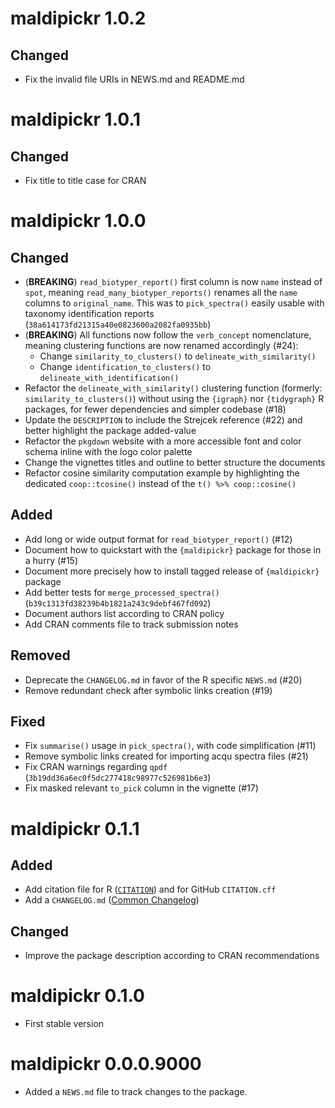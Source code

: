 # maldipickr 1.0.2

## Changed

* Fix the invalid file URIs in NEWS.md and README.md

# maldipickr 1.0.1

## Changed

* Fix title to title case for CRAN

# maldipickr 1.0.0

## Changed

* (**BREAKING**) `read_biotyper_report()` first column is now `name` instead of `spot`, meaning `read_many_biotyper_reports()` renames all the `name` columns to `original_name`. This was to `pick_spectra()` easily usable with taxonomy identification reports (`38a614173fd21315a40e0823600a2082fa0935bb`)
* (**BREAKING**) All functions now follow the `verb_concept` nomenclature, meaning clustering functions are now renamed accordingly (#24):
    -  Change `similarity_to_clusters()` to `delineate_with_similarity()`
    -  Change `identification_to_clusters()` to `delineate_with_identification()`
* Refactor the `delineate_with_similarity()` clustering function (formerly: `similarity_to_clusters()`) without using the `{igraph}` nor `{tidygraph}` R packages, for fewer dependencies and simpler codebase (#18)
* Update the `DESCRIPTION` to include the Strejcek reference (#22) and better highlight the package added-value
* Refactor the `pkgdown` website with a more accessible font and color schema inline with the logo color palette
* Change the vignettes titles and outline to better structure the documents
* Refactor cosine similarity computation example by highlighting the dedicated `coop::tcosine()` instead of the `t() %>% coop::cosine()`

## Added

* Add long or wide output format for `read_biotyper_report()` (#12)
* Document how to quickstart with the `{maldipickr}` package for those in a hurry (#15)
* Document more precisely how to install tagged release of `{maldipickr}` package 
* Add better tests for `merge_processed_spectra()` (`b39c1313fd38239b4b1821a243c9debf467fd092`)
* Document authors list according to CRAN policy
* Add CRAN comments file to track submission notes

## Removed

* Deprecate the `CHANGELOG.md` in favor of the R specific `NEWS.md` (#20)
* Remove redundant check after symbolic links creation (#19)

## Fixed

* Fix `summarise()` usage in `pick_spectra()`, with code simplification (#11)
* Remove symbolic links created for importing acqu spectra files (#21)
* Fix CRAN warnings regarding `qpdf` (`3b19dd36a6ec0f5dc277418c98977c526981b6e3`)
* Fix masked relevant `to_pick` column in the vignette (#17)

# maldipickr 0.1.1

## Added

* Add citation file for R ([`CITATION`](https://clavellab.github.io/maldipickr/authors.html#citation)) and for GitHub `CITATION.cff`
* Add a `CHANGELOG.md` ([Common Changelog](https://common-changelog.org))

## Changed

* Improve the package description according to CRAN recommendations

# maldipickr 0.1.0

* First stable version

# maldipickr 0.0.0.9000

* Added a `NEWS.md` file to track changes to the package.
